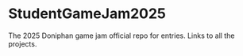 # StudentGameJam2025
 The 2025 Doniphan game jam official repo for entries. Links to all the projects.

